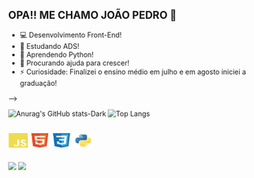 ## OPA!! ME CHAMO JOÃO PEDRO 👋

- 💻 Desenvolvimento Front-End!
- 📘 Estudando ADS!
- 🌱 Aprendendo Python!
- 🤔 Procurando ajuda para crescer!
- ⚡ Curiosidade: Finalizei o ensino médio em julho e em agosto iniciei a graduação!
 
-->


![Anurag's GitHub stats-Dark](https://github-readme-stats.vercel.app/api?username=jao-vieira&show_icons=true&theme=dark#gh-dark-mode-only)
![Top Langs](https://github-readme-stats.vercel.app/api/top-langs/?username=jao-vieira&layout=compact&&theme=dark)

<div style="display: inline_block"><br>
  <img align="center" alt="Jao-Js" height="30" width="40" src="https://raw.githubusercontent.com/devicons/devicon/master/icons/javascript/javascript-plain.svg">
  <img align="center" alt="Jao-HTML" height="30" width="40" src="https://raw.githubusercontent.com/devicons/devicon/master/icons/html5/html5-original.svg">
  <img align="center" alt="Jao-CSS" height="30" width="40" src="https://raw.githubusercontent.com/devicons/devicon/master/icons/css3/css3-original.svg">
  <img align="center" alt="jao-Python" height="30" width="40" src="https://raw.githubusercontent.com/devicons/devicon/master/icons/python/python-original.svg">
</div>

##

<div> 
  
  <a href="https://instagram.com/jao._vieira_" target="_blank"><img src="https://img.shields.io/badge/-Instagram-%23E4405F?style=for-the-badge&logo=instagram&logoColor=white" target="_blank"></a>
  <a href="https://www.linkedin.com/in/joão-pedro-v-35618628b" target="_blank"><img src="https://img.shields.io/badge/-LinkedIn-%230077B5?style=for-the-badge&logo=linkedin&logoColor=white" target="_blank"></a> 
  
</div>
